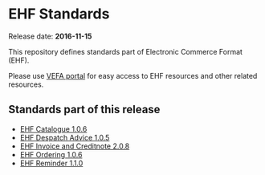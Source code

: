 # EHF Standards

Release date: **2016-11-15**

This repository defines standards part of Electronic Commerce Format (EHF).

Please use [VEFA portal](https://vefa.difi.no/) for easy access to EHF resources and other related resources.


## Standards part of this release

* [EHF Catalogue 1.0.6](https://vefa.difi.no/ehf/standard/ehf-catalogue-1.0.6/)
* [EHF Despatch Advice 1.0.5](https://vefa.difi.no/ehf/standard/ehf-despatch-advice-1.0.5/)
* [EHF Invoice and Creditnote 2.0.8](https://vefa.difi.no/ehf/standard/ehf-invoice-and-creditnote-2.0.8/)
* [EHF Ordering 1.0.6](https://vefa.difi.no/ehf/standard/ehf-ordering-1.0.6/)
* [EHF Reminder 1.1.0](https://vefa.difi.no/ehf/standard/ehf-reminder-1.1.0/)
